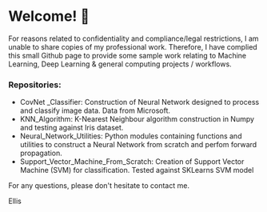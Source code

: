 # Welcome! 👋

For reasons related to confidentiality and compliance/legal restrictions, I am unable to share copies of my professional work. Therefore, I have complied this small Github page to provide some sample work relating to Machine Learning, Deep Learning & general computing projects / workflows.

### Repositories:
- CovNet _Classifier: Construction of Neural Network designed to process and classify image data. Data from Microsoft.
- KNN_Algorithm: K-Nearest Neighbour algorithm construction in Numpy and testing against Iris dataset.
- Neural_Network_Utilities: Python modules containing functions and utilities to construct a Neural Network from scratch and perfom forward propagation.
- Support_Vector_Machine_From_Scratch: Creation of Support Vector Machine (SVM) for classification. Tested against SKLearns SVM model
  
For any questions, please don't hesitate to contact me.

Ellis
